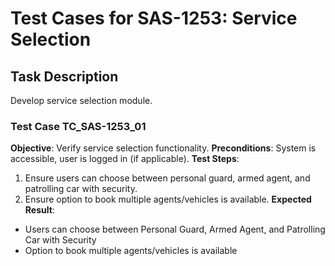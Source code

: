 # Test Cases for SAS-1253: Service Selection

## Task Description
Develop service selection module.

### Test Case TC_SAS-1253_01
**Objective**: Verify service selection functionality.
**Preconditions**: System is accessible, user is logged in (if applicable).
**Test Steps**:
1. Ensure users can choose between personal guard, armed agent, and patrolling car with security.
2. Ensure option to book multiple agents/vehicles is available.
**Expected Result**:
- Users can choose between Personal Guard, Armed Agent, and Patrolling Car with Security
- Option to book multiple agents/vehicles is available

